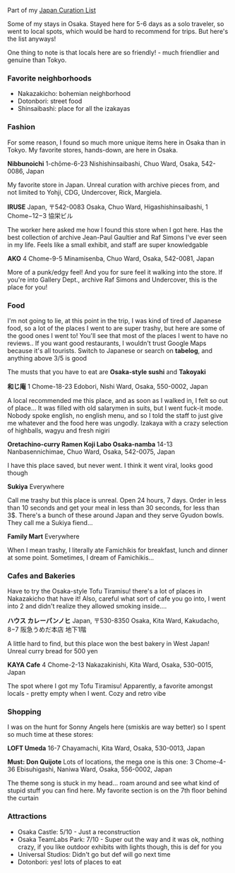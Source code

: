 Part of my [Japan Curation List](japan.md)

Some of my stays in Osaka. Stayed here for 5-6 days as a solo traveler, so went to local spots, which would be hard to recommend for trips. But here's the list anyways!

One thing to note is that locals here are so friendly! - much friendlier and genuine than Tokyo.
### Favorite neighborhoods
- Nakazakicho: bohemian neighborhood
- Dotonbori: street food
- Shinsaibashi: place for all the izakayas
### Fashion

For some reason, I found so much more unique items here in Osaka than in Tokyo. My favorite stores, hands-down, are here in Osaka.

**Nibbunoichi**
1-chōme-6-23 Nishishinsaibashi, Chuo Ward, Osaka, 542-0086, Japan

My favorite store in Japan. Unreal curation with archive pieces from, and not limited to Yohji, CDG, Undercover, Rick, Margiela. 

**IRUSE**
Japan, 〒542-0083 Osaka, Chuo Ward, Higashishinsaibashi, 1 Chome−12−3 協栄ビル

The worker here asked me how I found this store when I got here. Has the best collection of archive Jean-Paul Gaultier and Raf Simons I've ever seen in my life. Feels like a small exhibit, and staff are super knowledgable

**AKO**
4 Chome-9-5 Minamisenba, Chuo Ward, Osaka, 542-0081, Japan

More of a punk/edgy feel! And you for sure feel it walking into the store. If you're into Gallery Dept., archive Raf Simons and Undercover, this is the place for you!

### Food

I'm not going to lie, at this point in the trip, I was kind of tired of Japanese food, so a lot of the places I went to are super trashy, but here are some of the good ones I went to! You'll see that most of the places I went to have no reviews.. If you want good restaurants, I wouldn't trust Google Maps because it's all tourists. Switch to Japanese or search on **tabelog**, and anything above 3/5 is good

The musts that you have to eat are **Osaka-style sushi** and **Takoyaki**

**和じ庵**
1 Chome-18-23 Edobori, Nishi Ward, Osaka, 550-0002, Japan

A local recommended me this place, and as soon as I walked in, I felt so out of place... It was filled with old salarymen in suits, but I went fuck-it mode. Nobody spoke english, no english menu, and so I told the staff to just give me whatever and the food here was ungodly. Izakaya with a crazy selection of highballs, wagyu and fresh nigiri

**Oretachino-curry Ramen Koji Labo Osaka-namba**
14-13 Nanbasennichimae, Chuo Ward, Osaka, 542-0075, Japan

I have this place saved, but never went. I think it went viral, looks good though

**Sukiya**
Everywhere

Call me trashy but this place is unreal. Open 24 hours, 7 days. Order in less than 10 seconds and get your meal in less than 30 seconds, for less than 3$. There's a bunch of these around Japan and they serve Gyudon bowls. They call me a Sukiya fiend...

**Family Mart**
Everywhere

When I mean trashy, I literally ate Famichikis for breakfast, lunch and dinner at some point. Sometimes, I dream of Famichikis...

### Cafes and Bakeries

Have to try the Osaka-style Tofu Tiramisu! there's a lot of places in Nakazakicho that have it! Also, careful what sort of cafe you go into, I went into 2 and didn't realize they allowed smoking inside....

**ハウス カレーパンノヒ**
Japan, 〒530-8350 Osaka, Kita Ward, Kakudacho, 8−7 阪急うめだ本店 地下1階

A little hard to find, but this place won the best bakery in West Japan! Unreal curry bread for 500 yen

**KAYA Cafe**
4 Chome-2-13 Nakazakinishi, Kita Ward, Osaka, 530-0015, Japan

The spot where I got my Tofu Tiramisu! Apparently, a favorite amongst locals - pretty empty when I went. Cozy and retro vibe
### Shopping

I was on the hunt for Sonny Angels here (smiskis are way better) so I spent so much time at these stores:

**LOFT Umeda**
16-7 Chayamachi, Kita Ward, Osaka, 530-0013, Japan

**Must: Don Quijote**
Lots of locations, the mega one is this one: 3 Chome-4-36 Ebisuhigashi, Naniwa Ward, Osaka, 556-0002, Japan

The theme song is stuck in my head... roam around and see what kind of stupid stuff you can find here. My favorite section is on the 7th floor behind the curtain
### Attractions
- Osaka Castle: 5/10 - Just a reconstruction
- Osaka TeamLabs Park: 7/10 - Super out the way and it was ok, nothing crazy, if you like outdoor exhibits with lights though, this is def for you
- Universal Studios: Didn't go but def will go next time 
- Dotonbori: yes! lots of places to eat 
